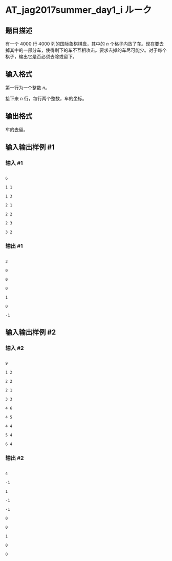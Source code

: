 # AT_jag2017summer_day1_i ルーク

## 题目描述

有一个 $4000$ 行 $4000$ 列的国际象棋棋盘，其中的 $n$ 个格子内放了车。现在要去掉其中的一部分车，使得剩下的车不互相攻击。要求去掉的车尽可能少。对于每个棋子，输出它是否必须去除或留下。

## 输入格式

第一行为一个整数 $n$。

接下来 $n$ 行，每行两个整数，车的坐标。

## 输出格式

车的去留。

## 输入输出样例 #1

### 输入 #1

```
6
1 1
1 3
2 1
2 2
2 3
3 2
```

### 输出 #1

```
3
0
0
0
1
0
-1
```

## 输入输出样例 #2

### 输入 #2

```
9
1 2
2 2
2 1
3 3
4 6
4 5
4 4
5 4
6 4
```

### 输出 #2

```
4
-1
1
-1
-1
0
0
1
0
0
```